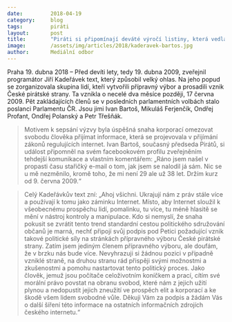 ```yaml
---
date:         2018-04-19
category:     blog
tags:         piráti
layout:       post
title:        "Piráti si připomínají deváté výročí listiny, která vedla ke vzniku strany"
image:        /assets/img/articles/2018/kaderavek-bartos.jpg
author:       Mediální odbor
---
```



Praha 19. dubna 2018 – Před devíti lety, tedy 19. dubna 2009, zveřejnil programátor Jiří Kadeřávek text, který způsobil velký ohlas. Na jeho popud se zorganizovala skupina lidí, kteří vytvořili přípravný výbor a prosadili vznik České pirátské strany. Ta vznikla o necelé dva měsíce později, 17 června 2009. Pět zakládajících členů se v posledních parlamentních volbách stalo poslanci Parlamentu ČR. Jsou jimi Ivan Bartoš, Mikuláš Ferjenčík, Ondřej Profant, Ondřej Polanský a Petr Třešňák.

> Motivem k sepsání výzvy byla úspěšná snaha korporací omezovat svobodu člověka přijímat informace, která se projevovala v přijímání zákonů regulujících internet. Ivan Bartoš, současný předseda Pirátů, si událost připomněl na svém facebookovém profilu zveřejněním tehdejší komunikace a vlastním komentářem: „Ráno jsem našel v propasti času stařičký e-mail o tom, jak jsem se nalodil já sám. Nic se u mě nezměnilo, kromě toho, že mi není 29 ale už 38 let. Držím kurz od 9. června 2009.“

> Celý Kadeřávkův text zní: „Ahoj všichni. Ukrajují nám z práv stále více a používají k tomu jako záminku Internet. Místo, aby Internet sloužil k všeobecnému prospěchu lidí, pomalinku, tu více, tu méně hlasitě se mění v nástroj kontroly a manipulace. Kdo si nemyslí, že snaha pokusit se zvrátit tento trend standardní cestou politického sdružování občanů je marná, nechť připojí svůj podpis pod Petici požadující vznik takové politické síly na stránkách přípravného výboru České pirátské strany. Zatím jsem jediným členem přípravného výboru, ale doufám, že v brzku nás bude více. Nevyhrazuji si žádnou pozici v případně vzniklé straně, na druhou stranu rád přispěji svými možnostmi a zkušenostmi a pomohu nastartovat tento politický proces. Jako člověk, jemuž jsou počítače celoživotním koníčkem a prací, cítím své morální právo povstat na obranu svobod, které nám z jejich užití plynou a nedopustit jejich zneužití ve prospěch elit a korporací a ke škodě všem lidem svobodné vůle. Děkuji Vám za podpis a žádám Vás o další šíření této informace na ostatních informačních zdrojích českého internetu.“
 
